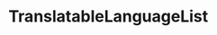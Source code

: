 <!-- ======================================================================
--- Search engine
title:          TranslatableLanguageList
keywords:       TranslatableLanguageList
description:    TranslatableLanguageList.
--- Menu system
order:          30
text:           TranslatableLanguageList
hidden:         false
umbel:          false
--- Page properties
id:             
document:       
layout:         layout-2-left
$-left:         #side-menu
searchable:     true
--- Side menu
side-menu-root:     /api
side-menu-header:   API
side-menu-top:      
side-menu-depth:    2
======================================================================= -->

# TranslatableLanguageList
